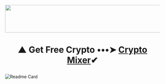 <p align="center">
  <img width="728" height="90" src="https://media.giphy.com/media/NcSRM70PbxRbR0PMZJ/giphy.gif">
</p>

# <p align="center"> ▲ Get Free Crypto •••➤ <a href="https://www.gate.io/ref/3301721">Crypto Mixer</a>✔</p>

<p align="center">
  
![Readme Card](https://github-readme-stats.vercel.app/api/pin/?username=HACKERS-GE&repo=HACKERSGE) </p>
